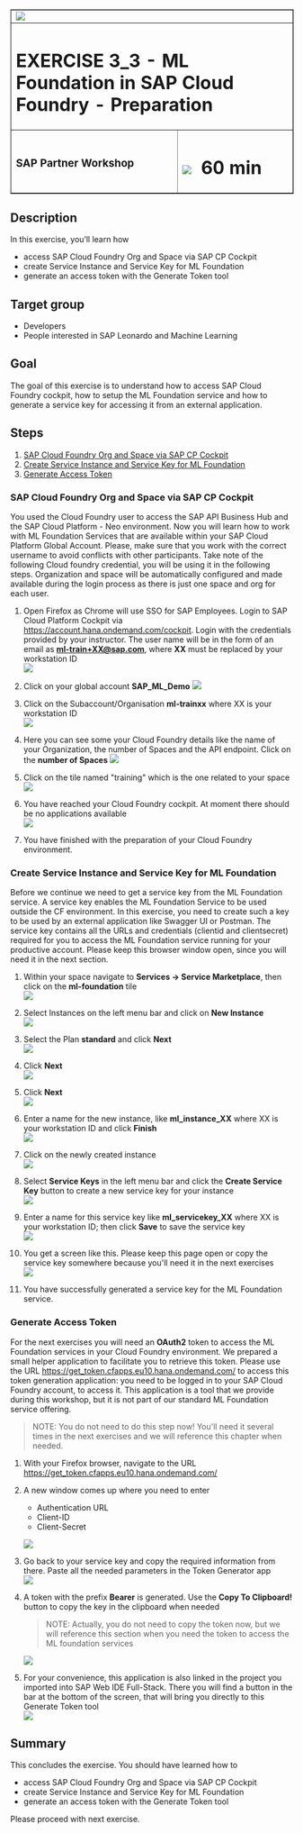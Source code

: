 <table width=100% border=>
<tr><td colspan=2><img src="images/spacer.png"></td></tr>
<tr><td colspan=2><h1>EXERCISE 3_3 - ML Foundation in SAP Cloud Foundry - Preparation</h1></td></tr>
<tr><td><h3>SAP Partner Workshop</h3></td><td><h1><img src="images/clock.png"> &nbsp;60 min</h1></td></tr>
</table>


## Description
In this exercise, you’ll learn how 

* access SAP Cloud Foundry Org and Space via SAP CP Cockpit
* create Service Instance and Service Key for ML Foundation
* generate an access token with the Generate Token tool

## Target group

* Developers
* People interested in SAP Leonardo and Machine Learning 


## Goal

The goal of this exercise is to understand how to access SAP Cloud Foundry cockpit, how to setup the ML Foundation service and how to generate a service key for accessing it from an external application.



## Steps

1. [SAP Cloud Foundry Org and Space via SAP CP Cockpit](#cf-org-space)
1. [Create Service Instance and Service Key for ML Foundation](#service-instance-key)
1. [Generate Access Token](#access-token)



### <a name="cf-org-space"></a> SAP Cloud Foundry Org and Space via SAP CP Cockpit
You used the Cloud Foundry user to access the SAP API Business Hub and the SAP Cloud Platform - Neo environment. Now you will learn how to work with ML Foundation Services that are available within your SAP Cloud Platform Global Account. Please, make sure that you work with the correct username to avoid conflicts with other participants. Take note of the following Cloud foundry credential, you will be using it in the following steps.
Organization and space will be automatically configured and made available during the login process as there is just one space and org for each user.


1. Open Firefox as Chrome will use SSO for SAP Employees. Login to SAP Cloud Platform Cockpit via <https://account.hana.ondemand.com/cockpit>. Login with the credentials provided by your instructor. The user name will be in the form of an email as **ml-train+XX@sap.com**, where **XX** must be replaced by your workstation ID  
	![](images/01.png)

1.	Click on your global account **SAP\_ML\_Demo**  	![](images/03.png)

1.	Click on the Subaccount/Organisation **ml-trainxx** where XX is your workstation ID  
	![](images/04.png)

1.	Here you can see some your Cloud Foundry details like the name of your Organization, the number of Spaces and the API endpoint. Click on the **number of Spaces**  	![](images/05.png)

1. Click on the tile named "training" which is the one related to your space  
	![](images/06.png)

1. You have reached your Cloud Foundry cockpit. At moment there should be no applications available  
	![](images/07.png)

1. You have finished with the preparation of your Cloud Foundry environment.



### <a name="service-instance-key"></a> Create Service Instance and Service Key for ML Foundation
Before we continue we need to get a service key from the ML Foundation service. A service key enables the ML Foundation Service to be used outside the CF environment. In this exercise, you need to create such a key to be used by an external application like Swagger UI or Postman. The service key contains all the URLs and credentials (clientid and clientsecret) required for you to access the ML Foundation service running for your productive account. Please keep this browser window open, since you will need it in the next section.

1.	Within your space navigate to **Services -> Service Marketplace**, then click on the **ml-foundation** tile  
	![](images/08.png)

1.	Select Instances on the left menu bar and click on **New Instance**  
	![](images/09.png)

1.	Select the Plan **standard** and click **Next**  
	![](images/10.png)

1.	Click **Next**  
	![](images/11.png)

1.	Click **Next**  
	![](images/12.png)

1.	Enter a name for the new instance, like **ml\_instance\_XX** where XX is your workstation ID and click **Finish**  
	![](images/13.png)

1.	Click on the newly created instance  
	![](images/14.png)

1.	Select **Service Keys** in the left menu bar and click the **Create Service Key** button to create a new service key for your instance  
	![](images/15.png)

1.	 Enter a name for this service key like **ml\_servicekey\_XX** where XX is your workstation ID; then click **Save** to save the service key  
	![](images/16.png)

1.	You get a screen like this. Please keep this page open or copy the service key somewhere because you'll need it in the next exercises  
	![](images/17.png)

1. You have successfully generated a service key for the ML Foundation service.




### <a name="access-token"></a> Generate Access Token
For the next exercises you will need an **OAuth2** token to access the ML Foundation services in your Cloud Foundry environment. We prepared a small helper application to facilitate you to retrieve this token. Please use the URL <https://get_token.cfapps.eu10.hana.ondemand.com/> to access this token generation application: you need to be logged in to your SAP Cloud Foundry account, to access it. This application is a tool that we provide during this workshop, but it is not part of our standard ML Foundation service offering. 

>NOTE: You do not need to do this step now! You'll need it several times in the next exercises and we will reference this chapter when needed.

1. With your Firefox browser, navigate to the URL <https://get_token.cfapps.eu10.hana.ondemand.com/> 

1. A new window comes up where you need to enter 

	- Authentication URL
	- Client-ID
	- Client-Secret  

	![](images/18.png)

1.	Go back to your service key and copy the required information from there. Paste all the needed parameters in the Token Generator app  
	![](images/19.png)

1.	A token with the prefix **Bearer** is generated. Use the **Copy To Clipboard!** button to copy the key in the clipboard when needed 
	>NOTE: Actually, you do not need to copy the token now, but we will reference this section when you need the token to access the ML foundation services  

	![](images/20.png)

1.	For your convenience, this application is also linked in the project you imported into SAP Web IDE Full-Stack. There you will find a button in the bar at the bottom of the screen, that will bring you directly to this Generate Token tool  
	![](images/21.png)



## Summary
This concludes the exercise. You should have learned how to 

* access SAP Cloud Foundry Org and Space via SAP CP Cockpit
* create Service Instance and Service Key for ML Foundation
* generate an access token with the Generate Token tool

Please proceed with next exercise.
